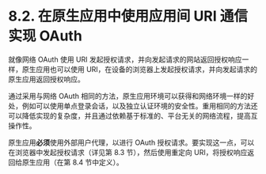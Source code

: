 # 8.2. 在原生应用中使用应用间 URI 通信实现 OAuth

就像网络 OAuth 使用 URI 发起授权请求，并向发起请求的网站返回授权响应一样，原生应用也可以使用 URI，在设备的浏览器上发起授权请求，并向发起请求的原生应用返回授权响应。

通过采用与网络 OAuth 相同的方法，原生应用环境可以获得和网络环境一样的好处，例如可以使用单点登录会话，以及独立认证环境的安全性。重用相同的方法还可以降低实现的复杂度，并且通过依赖基于标准的、平台无关的网络流程，提高互操作性。

原生应用**必须**使用外部用户代理，以进行 OAuth 授权请求。要实现这一点，可以在浏览器中发起授权请求（详见第 8.3 节），然后使用重定向 URI，将授权响应返回给原生应用（在第 8.4 节中定义）。
